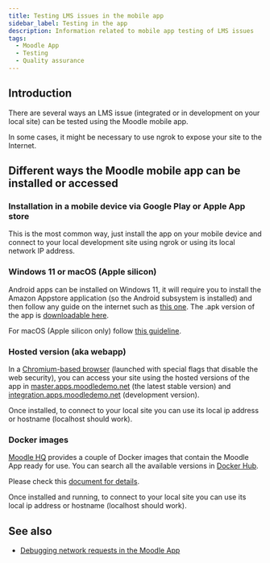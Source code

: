 ```yaml
---
title: Testing LMS issues in the mobile app
sidebar_label: Testing in the app
description: Information related to mobile app testing of LMS issues
tags:
  - Moodle App
  - Testing
  - Quality assurance
---
```


## Introduction

There are several ways an LMS issue (integrated or in development on your local site) can be tested using the Moodle mobile app.

In some cases, it might be necessary to use ngrok to expose your site to the Internet.

## Different ways the Moodle mobile app can be installed or accessed

### Installation in a mobile device via Google Play or Apple App store

This is the most common way, just install the app on your mobile device and connect to your local development site using ngrok or using its local network IP address.

### Windows 11 or macOS (Apple silicon)

Android apps can be installed on Windows 11, it will require you to install the Amazon Appstore application (so the Android subsystem is installed) and then follow any guide on the internet such as [this one](https://www.androidauthority.com/how-to-run-android-apps-on-windows-11-3048569/). The .apk version of the app is [downloadable here](https://download.moodle.org/mobile).

For macOS (Apple silicon only) follow [this guideline](https://www.macrumors.com/how-to/install-any-ios-app-m1-mac/).

### Hosted version (aka webapp)

In a [Chromium-based browser](../../../app/development/setup/app-in-browser.md) (launched with special flags that disable the web security), you can access your site using the hosted versions of the app in [master.apps.moodledemo.net](https://master.apps.moodledemo.net) (the latest stable version) and [integration.apps.moodledemo.net](https://integration.apps.moodledemo.net) (development version).

Once installed, to connect to your local site you can use its local ip address or hostname (localhost should work).

### Docker images

[Moodle HQ](https://moodle.com/) provides a couple of Docker images that contain the Moodle App ready for use. You can search all the available versions in [Docker Hub](https://hub.docker.com/r/moodlehq/moodleapp/tags).

Please check this [document for details](../../../app/development/setup/docker-images.md).

Once installed and running, to connect to your local site you can use its local ip address or hostname (localhost should work).

## See also

- [Debugging network requests in the Moodle App](../../../app/development/network-debug)
